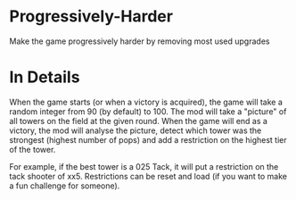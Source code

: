 # Progressively-Harder

Make the game progressively harder by removing most used upgrades

# In Details
When the game starts (or when a victory is acquired), the game will take a random integer from 90 (by default) to 100. The mod will take a "picture" of all towers on the field at the given round. When the game will end as a victory, the mod will analyse the picture, detect which tower was the strongest (highest number of pops) and add a restriction on the highest tier of the tower. 

For example, if the best tower is a 025 Tack, it will put a restriction on the tack shooter of xx5. Restrictions can be reset and load (if you want to make a fun challenge for someone).
